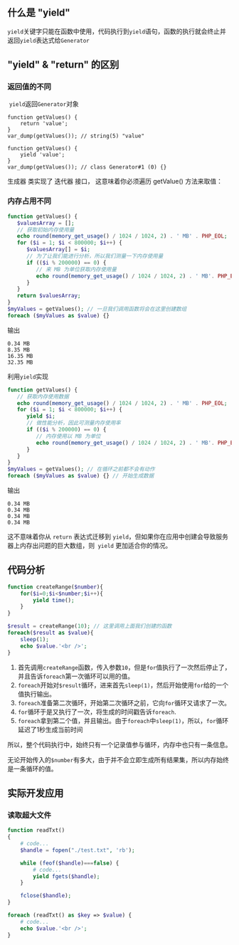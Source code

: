 ## 什么是 "yield"

`yield`关键字只能在函数中使用，代码执行到`yield`语句，函数的执行就会终止并返回`yield`表达式给`Generator`


## "yield" & "return" 的区别
 ### 返回值的不同

​	`yield`返回`Generator`对象

```shell
function getValues() {
    return 'value';
}
var_dump(getValues()); // string(5) "value"

function getValues() {
    yield 'value';
}
var_dump(getValues()); // class Generator#1 (0) {}
```

生成器 类实现了 迭代器 接口， 这意味着你必须遍历 getValue() 方法来取值：

### 内存占用不同
```php
function getValues() {
   $valuesArray = [];
   // 获取初始内存使用量
   echo round(memory_get_usage() / 1024 / 1024, 2) . ' MB' . PHP_EOL;
   for ($i = 1; $i < 800000; $i++) {
      $valuesArray[] = $i;
      // 为了让我们能进行分析，所以我们测量一下内存使用量
      if (($i % 200000) == 0) {
         // 来 MB 为单位获取内存使用量
         echo round(memory_get_usage() / 1024 / 1024, 2) . ' MB'. PHP_EOL;
      }
   }
   return $valuesArray;
}
$myValues = getValues(); // 一旦我们调用函数将会在这里创建数组
foreach ($myValues as $value) {}
```
输出
```
0.34 MB
8.35 MB
16.35 MB
32.35 MB
```
利用`yield`实现

```php
function getValues() {
   // 获取内存使用数据
   echo round(memory_get_usage() / 1024 / 1024, 2) . ' MB' . PHP_EOL;
   for ($i = 1; $i < 800000; $i++) {
      yield $i;
      // 做性能分析，因此可测量内存使用率
      if (($i % 200000) == 0) {
         // 内存使用以 MB 为单位
         echo round(memory_get_usage() / 1024 / 1024, 2) . ' MB'. PHP_EOL;
      }
   }
}
$myValues = getValues(); // 在循环之前都不会有动作
foreach ($myValues as $value) {} // 开始生成数据

```
输出
```
0.34 MB
0.34 MB
0.34 MB
0.34 MB
```
这不意味着你从 `return` 表达式迁移到 `yield`，但如果你在应用中创建会导致服务器上内存出问题的巨大数组，则` yield` 更加适合你的情况。



## 代码分析

```php
function createRange($number){
    for($i=0;$i<$number;$i++){
        yield time();
    }
}

$result = createRange(10); // 这里调用上面我们创建的函数
foreach($result as $value){
    sleep(1);
    echo $value.'<br />';
}


```

1. 首先调用`createRange`函数，传入参数`10`，但是`for`值执行了一次然后停止了，并且告诉`foreach`第一次循环可以用的值。
2. `foreach`开始对`$result`循环，进来首先`sleep(1)`，然后开始使用`for`给的一个值执行输出。
3. `foreach`准备第二次循环，开始第二次循环之前，它向`for`循环又请求了一次。
4. `for`循环于是又执行了一次，将生成的时间戳告诉`foreach`.
5. `foreach`拿到第二个值，并且输出。由于`foreach`中`sleep(1)`，所以，`for`循环延迟了1秒生成当前时间

所以，整个代码执行中，始终只有一个记录值参与循环，内存中也只有一条信息。

无论开始传入的`$number`有多大，由于并不会立即生成所有结果集，所以内存始终是一条循环的值。

## 实际开发应用

### 读取超大文件

```php
function readTxt()
{
    # code...
    $handle = fopen("./test.txt", 'rb');

    while (feof($handle)===false) {
        # code...
        yield fgets($handle);
    }

    fclose($handle);
}

foreach (readTxt() as $key => $value) {
    # code...
    echo $value.'<br />';
}

```





